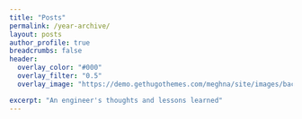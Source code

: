 ```yaml
---
title: "Posts"
permalink: /year-archive/
layout: posts
author_profile: true
breadcrumbs: false
header:
  overlay_color: "#000"
  overlay_filter: "0.5"
  overlay_image: "https://demo.gethugothemes.com/meghna/site/images/backgrounds/hero-area.jpg"

excerpt: "An engineer's thoughts and lessons learned"
---
```


